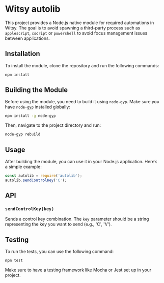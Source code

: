 # Witsy autolib

This project provides a Node.js native module for required automations in Witsy. The goal is to avoid spawning a third-party process such as `applescript`, `cscript` or `powershell` to avoid focus management issues between applications.

## Installation

To install the module, clone the repository and run the following commands:

```bash
npm install
```

## Building the Module

Before using the module, you need to build it using `node-gyp`. Make sure you have `node-gyp` installed globally:

```bash
npm install -g node-gyp
```

Then, navigate to the project directory and run:

```bash
node-gyp rebuild
```

## Usage

After building the module, you can use it in your Node.js application. Here’s a simple example:

```javascript
const autolib = require('autolib');
autolib.sendControlKey('C');
```

## API

### `sendControlKey(key)`

Sends a control key combination. The `key` parameter should be a string representing the key you want to send (e.g., 'C', 'V').

## Testing

To run the tests, you can use the following command:

```bash
npm test
```

Make sure to have a testing framework like Mocha or Jest set up in your project.
